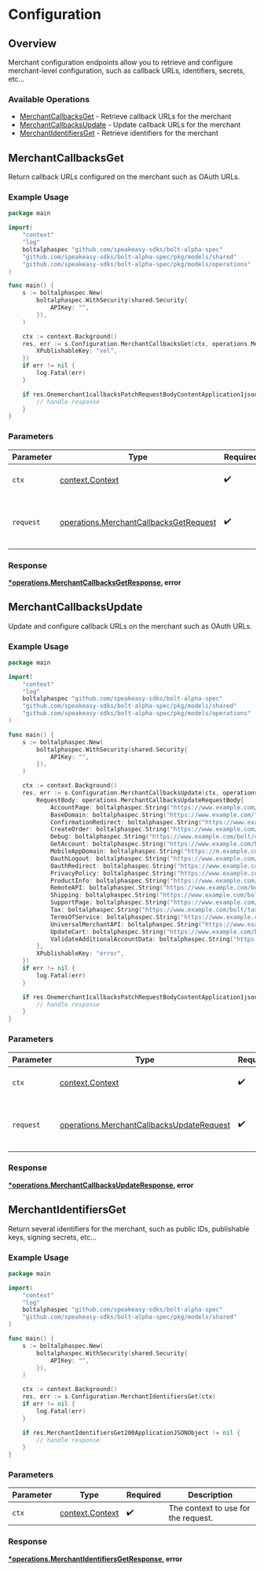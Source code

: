 # Configuration

## Overview

Merchant configuration endpoints allow you to retrieve and configure merchant-level
configuration, such as callback URLs, identifiers, secrets, etc...


### Available Operations

* [MerchantCallbacksGet](#merchantcallbacksget) - Retrieve callback URLs for the merchant
* [MerchantCallbacksUpdate](#merchantcallbacksupdate) - Update callback URLs for the merchant
* [MerchantIdentifiersGet](#merchantidentifiersget) - Retrieve identifiers for the merchant

## MerchantCallbacksGet

Return callback URLs configured on the merchant such as OAuth URLs.


### Example Usage

```go
package main

import(
	"context"
	"log"
	boltalphaspec "github.com/speakeasy-sdks/bolt-alpha-spec"
	"github.com/speakeasy-sdks/bolt-alpha-spec/pkg/models/shared"
	"github.com/speakeasy-sdks/bolt-alpha-spec/pkg/models/operations"
)

func main() {
    s := boltalphaspec.New(
        boltalphaspec.WithSecurity(shared.Security{
            APIKey: "",
        }),
    )

    ctx := context.Background()
    res, err := s.Configuration.MerchantCallbacksGet(ctx, operations.MerchantCallbacksGetRequest{
        XPublishableKey: "vel",
    })
    if err != nil {
        log.Fatal(err)
    }

    if res.Onemerchant1callbacksPatchRequestBodyContentApplication1jsonSchema != nil {
        // handle response
    }
}
```

### Parameters

| Parameter                                                                                        | Type                                                                                             | Required                                                                                         | Description                                                                                      |
| ------------------------------------------------------------------------------------------------ | ------------------------------------------------------------------------------------------------ | ------------------------------------------------------------------------------------------------ | ------------------------------------------------------------------------------------------------ |
| `ctx`                                                                                            | [context.Context](https://pkg.go.dev/context#Context)                                            | :heavy_check_mark:                                                                               | The context to use for the request.                                                              |
| `request`                                                                                        | [operations.MerchantCallbacksGetRequest](../../models/operations/merchantcallbacksgetrequest.md) | :heavy_check_mark:                                                                               | The request object to use for the request.                                                       |


### Response

**[*operations.MerchantCallbacksGetResponse](../../models/operations/merchantcallbacksgetresponse.md), error**


## MerchantCallbacksUpdate

Update and configure callback URLs on the merchant such as OAuth URLs.


### Example Usage

```go
package main

import(
	"context"
	"log"
	boltalphaspec "github.com/speakeasy-sdks/bolt-alpha-spec"
	"github.com/speakeasy-sdks/bolt-alpha-spec/pkg/models/shared"
	"github.com/speakeasy-sdks/bolt-alpha-spec/pkg/models/operations"
)

func main() {
    s := boltalphaspec.New(
        boltalphaspec.WithSecurity(shared.Security{
            APIKey: "",
        }),
    )

    ctx := context.Background()
    res, err := s.Configuration.MerchantCallbacksUpdate(ctx, operations.MerchantCallbacksUpdateRequest{
        RequestBody: operations.MerchantCallbacksUpdateRequestBody{
            AccountPage: boltalphaspec.String("https://www.example.com/account"),
            BaseDomain: boltalphaspec.String("https://www.example.com/"),
            ConfirmationRedirect: boltalphaspec.String("https://www.example.com/bolt/redirect"),
            CreateOrder: boltalphaspec.String("https://www.example.com/bolt/order"),
            Debug: boltalphaspec.String("https://www.example.com/bolt/debug"),
            GetAccount: boltalphaspec.String("https://www.example.com/bolt/account"),
            MobileAppDomain: boltalphaspec.String("https://m.example.com/"),
            OauthLogout: boltalphaspec.String("https://www.example.com/bolt/logout"),
            OauthRedirect: boltalphaspec.String("https://www.example.com/bolt/oauth"),
            PrivacyPolicy: boltalphaspec.String("https://www.example.com/privacy-policy"),
            ProductInfo: boltalphaspec.String("https://www.example.com/bolt/product"),
            RemoteAPI: boltalphaspec.String("https://www.example.com/bolt/remote-api"),
            Shipping: boltalphaspec.String("https://www.example.com/bolt/shipping"),
            SupportPage: boltalphaspec.String("https://www.example.com/help"),
            Tax: boltalphaspec.String("https://www.example.com/bolt/tax"),
            TermsOfService: boltalphaspec.String("https://www.example.com/terms-of-service"),
            UniversalMerchantAPI: boltalphaspec.String("https://www.example.com/bolt/merchant-api"),
            UpdateCart: boltalphaspec.String("https://www.example.com/bolt/cart"),
            ValidateAdditionalAccountData: boltalphaspec.String("https://www.example.com/bolt/validate-account"),
        },
        XPublishableKey: "error",
    })
    if err != nil {
        log.Fatal(err)
    }

    if res.Onemerchant1callbacksPatchRequestBodyContentApplication1jsonSchema != nil {
        // handle response
    }
}
```

### Parameters

| Parameter                                                                                              | Type                                                                                                   | Required                                                                                               | Description                                                                                            |
| ------------------------------------------------------------------------------------------------------ | ------------------------------------------------------------------------------------------------------ | ------------------------------------------------------------------------------------------------------ | ------------------------------------------------------------------------------------------------------ |
| `ctx`                                                                                                  | [context.Context](https://pkg.go.dev/context#Context)                                                  | :heavy_check_mark:                                                                                     | The context to use for the request.                                                                    |
| `request`                                                                                              | [operations.MerchantCallbacksUpdateRequest](../../models/operations/merchantcallbacksupdaterequest.md) | :heavy_check_mark:                                                                                     | The request object to use for the request.                                                             |


### Response

**[*operations.MerchantCallbacksUpdateResponse](../../models/operations/merchantcallbacksupdateresponse.md), error**


## MerchantIdentifiersGet

Return several identifiers for the merchant, such as public IDs, publishable keys, signing secrets, etc...

### Example Usage

```go
package main

import(
	"context"
	"log"
	boltalphaspec "github.com/speakeasy-sdks/bolt-alpha-spec"
	"github.com/speakeasy-sdks/bolt-alpha-spec/pkg/models/shared"
)

func main() {
    s := boltalphaspec.New(
        boltalphaspec.WithSecurity(shared.Security{
            APIKey: "",
        }),
    )

    ctx := context.Background()
    res, err := s.Configuration.MerchantIdentifiersGet(ctx)
    if err != nil {
        log.Fatal(err)
    }

    if res.MerchantIdentifiersGet200ApplicationJSONObject != nil {
        // handle response
    }
}
```

### Parameters

| Parameter                                             | Type                                                  | Required                                              | Description                                           |
| ----------------------------------------------------- | ----------------------------------------------------- | ----------------------------------------------------- | ----------------------------------------------------- |
| `ctx`                                                 | [context.Context](https://pkg.go.dev/context#Context) | :heavy_check_mark:                                    | The context to use for the request.                   |


### Response

**[*operations.MerchantIdentifiersGetResponse](../../models/operations/merchantidentifiersgetresponse.md), error**

